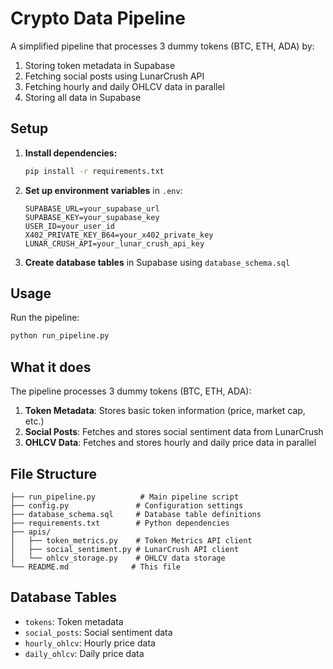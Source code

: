 # Crypto Data Pipeline

A simplified pipeline that processes 3 dummy tokens (BTC, ETH, ADA) by:
1. Storing token metadata in Supabase
2. Fetching social posts using LunarCrush API
3. Fetching hourly and daily OHLCV data in parallel
4. Storing all data in Supabase

## Setup

1. **Install dependencies:**
   ```bash
   pip install -r requirements.txt
   ```

2. **Set up environment variables** in `.env`:
   ```
   SUPABASE_URL=your_supabase_url
   SUPABASE_KEY=your_supabase_key
   USER_ID=your_user_id
   X402_PRIVATE_KEY_B64=your_x402_private_key
   LUNAR_CRUSH_API=your_lunar_crush_api_key
   ```

3. **Create database tables** in Supabase using `database_schema.sql`

## Usage

Run the pipeline:
```bash
python run_pipeline.py
```

## What it does

The pipeline processes 3 dummy tokens (BTC, ETH, ADA):

1. **Token Metadata**: Stores basic token information (price, market cap, etc.)
2. **Social Posts**: Fetches and stores social sentiment data from LunarCrush
3. **OHLCV Data**: Fetches and stores hourly and daily price data in parallel

## File Structure

```
├── run_pipeline.py          # Main pipeline script
├── config.py               # Configuration settings
├── database_schema.sql     # Database table definitions
├── requirements.txt        # Python dependencies
├── apis/
│   ├── token_metrics.py    # Token Metrics API client
│   ├── social_sentiment.py # LunarCrush API client
│   └── ohlcv_storage.py    # OHLCV data storage
└── README.md              # This file
```

## Database Tables

- `tokens`: Token metadata
- `social_posts`: Social sentiment data
- `hourly_ohlcv`: Hourly price data
- `daily_ohlcv`: Daily price data
